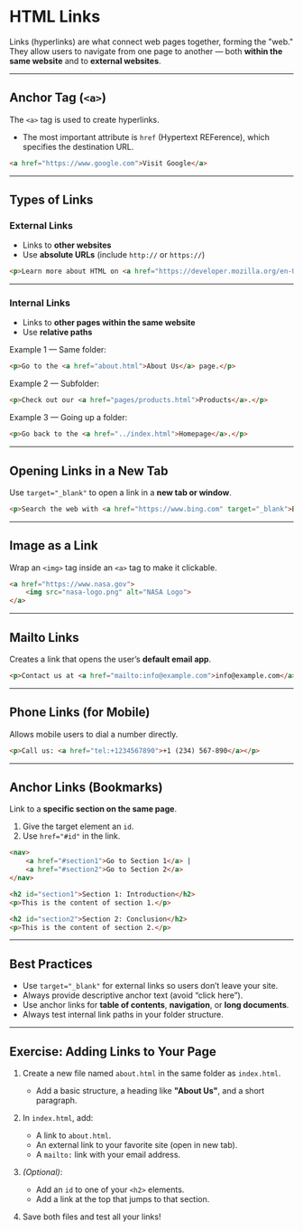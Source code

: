 # HTML Links

Links (hyperlinks) are what connect web pages together, forming the "web."  
They allow users to navigate from one page to another — both **within the same website** and to **external websites**.

---

##  Anchor Tag (`<a>`)

The `<a>` tag is used to create hyperlinks.

- The most important attribute is `href` (Hypertext REFerence), which specifies the destination URL.

```html
<a href="https://www.google.com">Visit Google</a>
````

---

## Types of Links

### External Links

* Links to **other websites**
* Use **absolute URLs** (include `http://` or `https://`)

```html
<p>Learn more about HTML on <a href="https://developer.mozilla.org/en-US/docs/Web/HTML">MDN Web Docs</a>.</p>
```

---

###  Internal Links

* Links to **other pages within the same website**
* Use **relative paths**

Example 1 — Same folder:

```html
<p>Go to the <a href="about.html">About Us</a> page.</p>
```

Example 2 — Subfolder:

```html
<p>Check out our <a href="pages/products.html">Products</a>.</p>
```

Example 3 — Going up a folder:

```html
<p>Go back to the <a href="../index.html">Homepage</a>.</p>
```

---

##  Opening Links in a New Tab

Use `target="_blank"` to open a link in a **new tab or window**.

```html
<p>Search the web with <a href="https://www.bing.com" target="_blank">Bing</a>.</p>
```

---

##  Image as a Link

Wrap an `<img>` tag inside an `<a>` tag to make it clickable.

```html
<a href="https://www.nasa.gov">
    <img src="nasa-logo.png" alt="NASA Logo">
</a>
```

---

##  Mailto Links

Creates a link that opens the user’s **default email app**.

```html
<p>Contact us at <a href="mailto:info@example.com">info@example.com</a>.</p>
```

---

##  Phone Links (for Mobile)

Allows mobile users to dial a number directly.

```html
<p>Call us: <a href="tel:+1234567890">+1 (234) 567-890</a></p>
```

---

##  Anchor Links (Bookmarks)

Link to a **specific section on the same page**.

1. Give the target element an `id`.
2. Use `href="#id"` in the link.

```html
<nav>
    <a href="#section1">Go to Section 1</a> |
    <a href="#section2">Go to Section 2</a>
</nav>

<h2 id="section1">Section 1: Introduction</h2>
<p>This is the content of section 1.</p>

<h2 id="section2">Section 2: Conclusion</h2>
<p>This is the content of section 2.</p>
```

---

##  Best Practices

* Use `target="_blank"` for external links so users don’t leave your site.
* Always provide descriptive anchor text (avoid “click here”).
* Use anchor links for **table of contents**, **navigation**, or **long documents**.
* Always test internal link paths in your folder structure.

---

## Exercise: Adding Links to Your Page

1. Create a new file named `about.html` in the same folder as `index.html`.

   * Add a basic structure, a heading like **"About Us"**, and a short paragraph.

2. In `index.html`, add:

   *  A link to `about.html`.
   *  An external link to your favorite site (open in new tab).
   *  A `mailto:` link with your email address.

3. *(Optional)*:

   * Add an `id` to one of your `<h2>` elements.
   * Add a link at the top that jumps to that section.

4. Save both files and test all your links!

